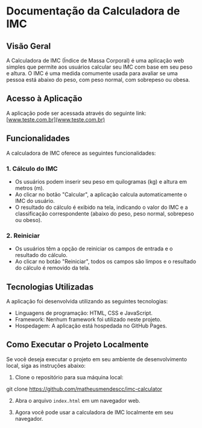 # Documentação da Calculadora de IMC

## Visão Geral
A Calculadora de IMC (Índice de Massa Corporal) é uma aplicação web simples que permite aos usuários calcular seu IMC com base em seu peso e altura. O IMC é uma medida comumente usada para avaliar se uma pessoa está abaixo do peso, com peso normal, com sobrepeso ou obesa.

## Acesso à Aplicação
A aplicação pode ser acessada através do seguinte link: [www.teste.com.br](www.teste.com.br)

## Funcionalidades
A calculadora de IMC oferece as seguintes funcionalidades:

### 1. Cálculo do IMC
- Os usuários podem inserir seu peso em quilogramas (kg) e altura em metros (m).
- Ao clicar no botão "Calcular", a aplicação calcula automaticamente o IMC do usuário.
- O resultado do cálculo é exibido na tela, indicando o valor do IMC e a classificação correspondente (abaixo do peso, peso normal, sobrepeso ou obeso).

### 2. Reiniciar
- Os usuários têm a opção de reiniciar os campos de entrada e o resultado do cálculo.
- Ao clicar no botão "Reiniciar", todos os campos são limpos e o resultado do cálculo é removido da tela.

## Tecnologias Utilizadas
A aplicação foi desenvolvida utilizando as seguintes tecnologias:

- Linguagens de programação: HTML, CSS e JavaScript.
- Framework: Nenhum framework foi utilizado neste projeto.
- Hospedagem: A aplicação está hospedada no GitHub Pages.

## Como Executar o Projeto Localmente
Se você deseja executar o projeto em seu ambiente de desenvolvimento local, siga as instruções abaixo:

1. Clone o repositório para sua máquina local:

git clone https://github.com/matheusmendescc/imc-calculator


2. Abra o arquivo `index.html` em um navegador web.

3. Agora você pode usar a calculadora de IMC localmente em seu navegador.